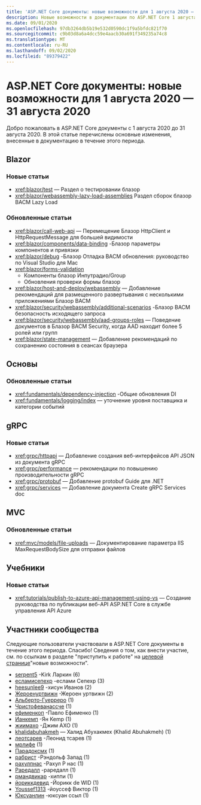 ```yaml
---
title: 'ASP.NET Core документы: новые возможности для 1 августа 2020 — 31 августа 2020'
description: Новые возможности в документации по ASP.NET Core 1 августа 2020 — 31 августа 2020.
ms.date: 09/01/2020
ms.openlocfilehash: 97db3264db5b19e532d0590dc1f9a5bfdc821f70
ms.sourcegitcommit: c9b03d8a6a4dcc59e4aacb30a691f349235a74c8
ms.translationtype: MT
ms.contentlocale: ru-RU
ms.lasthandoff: 09/02/2020
ms.locfileid: "89379422"
---
```

# <a name="aspnet-core-docs-whats-new-for-august-1-2020---august-31-2020"></a>ASP.NET Core документы: новые возможности для 1 августа 2020 — 31 августа 2020

Добро пожаловать в ASP.NET Core документы с 1 августа 2020 до 31 августа 2020. В этой статье перечислены основные изменения, внесенные в документацию в течение этого периода.

## <a name="blazor"></a>Blazor

### <a name="new-articles"></a>Новые статьи

- <xref:blazor/test> — Раздел о тестировании блазор
- <xref:blazor/webassembly-lazy-load-assemblies> Раздел сборок блазор ВАСМ Lazy Load

### <a name="updated-articles"></a>Обновленные статьи

- <xref:blazor/call-web-api> — Перемещение Блазор HttpClient и HttpRequestMessage для большей видимости
- <xref:blazor/components/data-binding> -Блазор параметры компонентов и привязки
- <xref:blazor/debug> -Блазор Отладка ВАСМ обновления: руководство по Visual Studio для Mac
- <xref:blazor/forms-validation>
  - Компоненты блазор Инпутрадио/Group
  - Обновления проверки формы блазор
- <xref:blazor/host-and-deploy/webassembly> — Добавление рекомендаций для размещенного развертывания с несколькими приложениями Блазор ВАСМ
- <xref:blazor/security/webassembly/additional-scenarios> -Блазор ВАСМ безопасность исходящего запроса
- <xref:blazor/security/webassembly/aad-groups-roles> — Поведение документов в Блазор ВАСМ Security, когда AAD находит более 5 ролей или групп
- <xref:blazor/state-management> — Добавление рекомендаций по сохранению состояния в сеансах браузера

## <a name="fundamentals"></a>Основы

### <a name="updated-articles"></a>Обновленные статьи

- <xref:fundamentals/dependency-injection> -Общие обновления DI
- <xref:fundamentals/logging/index> — уточнение уровня поставщика и категории событий

## <a name="grpc"></a>gRPC

### <a name="new-articles"></a>Новые статьи

- <xref:grpc/httpapi> — Добавление создания веб-интерфейсов API JSON из документа gRPC
- <xref:grpc/performance> — рекомендации по повышению производительности gRPC
- <xref:grpc/protobuf> — Добавление protobuf Guide для .NET
- <xref:grpc/services> — Добавление документа Create gRPC Services doc

## <a name="mvc"></a>MVC

### <a name="updated-articles"></a>Обновленные статьи

- <xref:mvc/models/file-uploads> — Документирование параметра IIS MaxRequestBodySize для отправки файлов

## <a name="tutorials"></a>Учебники

### <a name="new-articles"></a>Новые статьи

- <xref:tutorials/publish-to-azure-api-management-using-vs> — Создание руководства по публикации веб-API ASP.NET Core в службе управления API Azure

## <a name="community-contributors"></a>Участники сообщества

Следующие пользователи участвовали в ASP.NET Core документы в течение этого периода. Спасибо! Сведения о том, как внести участие, см. по ссылкам в разделе "приступить к работе" на [целевой странице](index.yml)"новые возможности".

- [serpent5](https://github.com/serpent5) -Kirk Ларкин (6)
- [есламисепехр](https://github.com/eslamisepehr) -еслами Сепехр (3)
- [heesunlee9](https://github.com/heesunlee9) -хисун Иванов (2)
- [Жероенуртвижн](https://github.com/JeroenOortwijn) -Жероен уртвижн (2)
- [Альберто-Гуерреро](https://github.com/alberto-guerrero) (1)
- [Чристофеванассче](https://github.com/ChristopheVanassche) (1)
- [ефименкоп](https://github.com/efimenkop) -Павло Ефименко (1)
- [Ианкемп](https://github.com/IanKemp) -Ян Kemp (1)
- [жиимахо](https://github.com/jiimaho) -Джим АХО (1)
- [khalidabuhakmeh](https://github.com/khalidabuhakmeh) — Халид Абухакмех (Khalid Abuhakmeh) (1)
- [леотсарев](https://github.com/leotsarev) -Леонид тсарев (1)
- [мрлифе](https://github.com/mrlife) (1)
- [Парадоксмх](https://github.com/ParadoxMH) (1)
- [рабрист](https://github.com/rabryst) -Рэндольф Запад (1)
- [рахулпнас](https://github.com/rahulpnath) -Рахул P нас (1)
- [Раредалл](https://github.com/Raredall) -раредалл (1)
- [рмандвикар](https://github.com/rmandvikar) -хиппи (1)
- [йориккдевид](https://github.com/yorickdewid) -Йорикк de WID (1)
- [Youssef1313](https://github.com/Youssef1313) -йоуссеф Виктор (1)
- [Юксуанлин](https://github.com/YuxuanLin) -юксуан ссыл (1)
